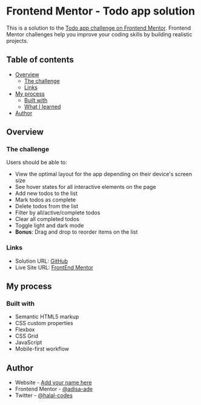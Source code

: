 # Frontend Mentor - Todo app solution

This is a solution to the [Todo app challenge on Frontend Mentor](https://www.frontendmentor.io/challenges/todo-app-Su1_KokOW). Frontend Mentor challenges help you improve your coding skills by building realistic projects. 

## Table of contents

- [Overview](#overview)
  - [The challenge](#the-challenge)
  - [Links](#links)
- [My process](#my-process)
  - [Built with](#built-with)
  - [What I learned](#what-i-learned)
- [Author](#author)

## Overview

### The challenge

Users should be able to:

- View the optimal layout for the app depending on their device's screen size
- See hover states for all interactive elements on the page
- Add new todos to the list
- Mark todos as complete
- Delete todos from the list
- Filter by all/active/complete todos
- Clear all completed todos
- Toggle light and dark mode
- **Bonus**: Drag and drop to reorder items on the list

### Links

- Solution URL: [GitHub](https://github.com/adisa-ade/Todo.git)
- Live Site URL: [FrontEnd Mentor]((https://adisa-ade.github.io/Todo/))

## My process

### Built with

- Semantic HTML5 markup
- CSS custom properties
- Flexbox
- CSS Grid
- JavaScript
- Mobile-first workflow
  

## Author

- Website - [Add your name here](https://www.your-site.com)
- Frontend Mentor - [@adisa-ade](https://www.frontendmentor.io/profile/adisa-ade)
- Twitter - [@halal-codes](https://www.twitter.com/halal_codes)
